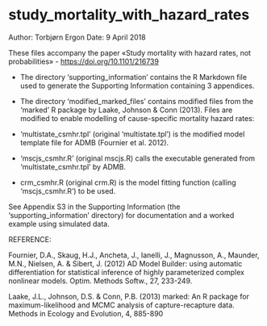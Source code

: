 # study_mortality_with_hazard_rates

Author: Torbjørn Ergon
Date: 9 April 2018

These files accompany the paper «Study mortality with hazard rates, not probabilities» - https://doi.org/10.1101/216739


* The directory ‘supporting_information’ contains the R Markdown file used to generate the Supporting Information containing 3 appendices.


* The directory ‘modified_marked_files’ contains modified files from the ‘marked’ R package by Laake, Johnson & Conn (2013). Files are modified to enable modelling of cause-specific mortality hazard rates:

- ‘multistate_csmhr.tpl’ (original ‘multistate.tpl’) is the modified model template file for ADMB (Fournier et al. 2012).

- ‘mscjs_csmhr.R’ (original mscjs.R) calls the executable generated from ‘multistate_csmhr.tpl’ by ADMB.

- crm_csmhr.R (original crm.R) is the model fitting function (calling ‘mscjs_csmhr.R’) to be used.

See Appendix S3 in the Supporting Information (the ‘supporting_information’ directory) for documentation and a worked example using simulated data.


REFERENCE:

Fournier, D.A., Skaug, H.J., Ancheta, J., Ianelli, J., Magnusson, A., Maunder, M.N., Nielsen, A. \& Sibert, J. (2012) AD Model Builder: using automatic differentiation for statistical inference of highly parameterized complex nonlinear models. Optim. Methods Softw., 27, 233-249.

Laake, J.L., Johnson, D.S. & Conn, P.B. (2013) marked: An R package for maximum-likelihood and MCMC analysis of capture-recapture data. Methods in Ecology and Evolution, 4, 885-890
